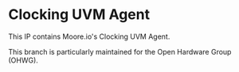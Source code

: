 # Clocking UVM Agent
This IP contains Moore.io's Clocking UVM Agent.

This branch is particularly maintained for the Open Hardware Group (OHWG).